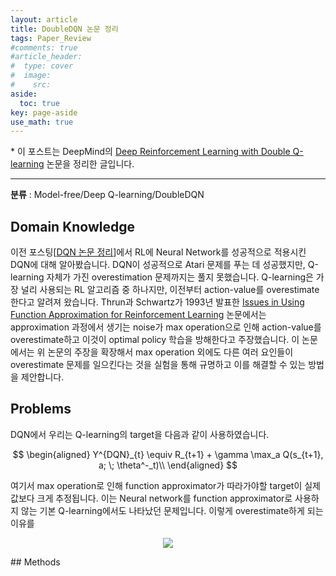 ```yaml
---
layout: article
title: DoubleDQN 논문 정리
tags: Paper_Review
#comments: true
#article_header:
#  type: cover
#  image:
#    src:
aside:
  toc: true
key: page-aside
use_math: true
---
```


  \* 이 포스트는 DeepMind의 [Deep Reinforcement Learning with Double Q-learning](https://arxiv.org/pdf/1509.06461.pdf) 논문을 정리한 글입니다.

  ----------------------------------------------------------------------

**분류** : Model-free/Deep Q-learning/DoubleDQN  

## Domain Knowledge

  이전 포스팅[[DQN 논문 정리](https://loteeyoon.github.io/2022/01/04/DQN-%EB%85%BC%EB%AC%B8-%EC%A0%95%EB%A6%AC.html)]에서 RL에 Neural Network를 성공적으로 적용시킨 DQN에 대해 알아봤습니다. DQN이 성공적으로 Atari 문제를 푸는 데 성공했지만, Q-learning 자체가 가진 overestimation 문제까지는 풀지 못했습니다. Q-learning은 가장 널리 사용되는 RL 알고리즘 중 하나지만, 이전부터 action-value를 overestimate 한다고 알려져 왔습니다. Thrun과 Schwartz가 1993년 발표한 [Issues in Using Function Approximation for Reinforcement Learning](https://www.ri.cmu.edu/pub_files/pub1/thrun_sebastian_1993_1/thrun_sebastian_1993_1.pdf) 논문에서는 approximation 과정에서 생기는 noise가 max operation으로 인해 action-value를 overestimate하고 이것이 optimal policy 학습을 방해한다고 주장했습니다. 이 논문에서는 위 논문의 주장을 확장해서 max operation 외에도 다른 여러 요인들이 overestimate 문제를 일으킨다는 것을 실험을 통해 규명하고 이를 해결할 수 있는 방법을 제안합니다.


## Problems

  DQN에서 우리는 Q-learning의 target을 다음과 같이 사용하였습니다.

$$
\begin{aligned}
Y^{DQN}_{t} \equiv R_{t+1} + \gamma \max_a Q(s_{t+1}, a; \; \theta^-_t)\\
\end{aligned}
$$

여기서 max operation로 인해 function approximator가 따라가야할 target이 실제값보다 크게 추정됩니다. 이는 Neural network를 function approximator로 사용하지 않는 기본 Q-learning에서도 나타났던 문제입니다. 이렇게 overestimate하게 되는 이유를


<p align="center"><img src="https://github.com/LoteeYoon/LoteeYoon.github.io/blob/master/DoubleDQN_Theorem.png?raw=true"></p>
## Methods
